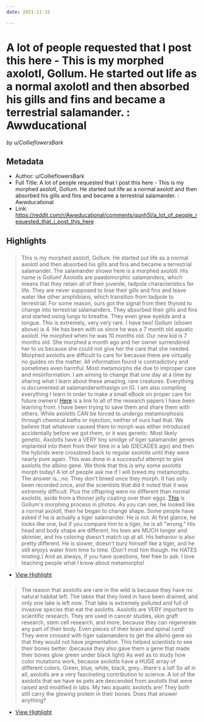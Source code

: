 ```yaml
---
date: 2021-11-15

---
```

# A lot of people requested that I post this here - This is my morphed axolotl, Gollum. He started out life as a normal axolotl and then absorbed his gills and fins and became a terrestrial salamander. : Awwducational
<cite>by u/CollieflowersBark</cite>

## Metadata
- Author: u/CollieflowersBark
- Full Title: A lot of people requested that I post this here - This is my morphed axolotl, Gollum. He started out life as a normal axolotl and then absorbed his gills and fins and became a terrestrial salamander. : Awwducational
- Link: https://reddit.com/r/Awwducational/comments/qunh5l/a_lot_of_people_requested_that_i_post_this_here

## Highlights

###  

> This is my morphed axolotl, Gollum. He started out life as a normal axolotl and then absorbed his gills and fins and became a terrestrial salamander.
> The salamander shown here is a morphed axolotl. His name is Gollum! Axolotls are paedomorphic salamanders, which means that they retain all of their juvenile, tadpole characteristics for life. They are never supposed to lose their gills and fins and leave water like other amphibians, which transition from tadpole to terrestrial.
> For some reason, ours got the signal from their thyroid to change into terrestrial salamanders. They absorbed their gills and fins and started using lungs to breathe. They even grew eyelids and a tongue. This is extremely, very very rare.
> I have two! Gollum (shown above) is 4. He has been with us since he was a 7 month old aquatic axolotl. He morphed when he was 10 months old.
> Our new kid is 7 months old. She morphed a month ago and her owner surrendered her to us because she could not give her the care that she needed.
> Morphed axolotls are difficult to care for because there are virtually no guides on the matter. All information found is contradictory and sometimes even harmful. Most metamorphs die due to improper care and misinformation. I am aiming to change that one day at a time by sharing what I learn about these amazing, rare creatures.
> Everything is documented at salamanderwithasign on IG. I am also compiling everything I learn in order to make a small eBook on proper care for future owners!
> [Here](https://linktr.ee/Salamanderwithasign) is a link to all of the research papers I have been learning from. I have been trying to save them and share them with others.
> While axolotls CAN be forced to undergo metamorphosis through chemical baths or injection, neither of ours had that. We believe that whatever caused them to morph was either introduced accidentally before we got them, or it was genetic. Most likely genetic.
> Axolotls have a VERY tiny smidge of tiger salamander genes implanted into them from their time in a lab (DECADES ago) and then the hybrids were crossbred back to regular axolotls until they were nearly pure again. This was done in a successful attempt to give axolotls the albino gene. We think that this is why some axolotls morph today!
> A lot of people ask me if I will breed my metamorphs. The answer is...no. They don't breed once they morph. It has only been recorded once, and the scientists that did it noted that it was extremely difficult. Plus the offspring were no different than normal axolotls, aside from a thinner jelly coating over their eggs.
> [This](https://imgur.com/gallery/zXokkk6)
> is Gollum's morphing process in photos. As you can see, he looked like a normal axolotl, then he began to change shape.
> Some people have asked if he is actually a tiger salamander. He is not. At first glance, he looks like one, but if you compare him to a tiger, he is all "wrong." His head and body shape are different, his toes are MUCH longer and skinnier, and his coloring doesn't match up at all.
> His behavior is also pretty different. He is slower, doesn't bury himself like a tiger, and he still enjoys water from time to time. (Don't mist him though. He HATES misting.)
> And as always, if you have questions, feel free to ask. I love teaching people what I know about metamorphs!

 * [View Highlight](https://reddit.com/r/Awwducational/comments/qunh5l/a_lot_of_people_requested_that_i_post_this_here?__readwiseLocation=0%2F1%2F0%2F4%2F4%2F1%2F0%2F0%2F0%2F0%2F0%2F0%2F0%2F4%2F1%2F0%2F2%2F1%2F0%2F0%2F0%2F3%2F1%2F0%2F3%3A0%2C0%2F14%2F0%2F4%2F4%2F1%2F0%2F0%2F0%2F0%2F0%2F0%2F0%2F4%2F1%2F0%2F2%2F1%2F0%2F0%2F0%2F3%2F1%2F0%2F3%3A108#:~:text=The%20salamander%20shown%20here%20is%2Cwhat%20I%20know%20about%20metamorphs!)

###  

> The reason that axolotls are rare in the wild is because they have no natural habitat left. The lakes that they lived in have been drained, and only one lake is left now. That lake is extremely polluted and full of invasive species that eat the axolotls.
> Axolotls are VERY important to scientific research. They are used in cancer studies, skin graft research, stem cell research, and more, because they can regenerate any part of their body. Even pieces of their brain and spinal cord!
> They were crossed with tiger salamanders to get the albino gene so that they would not have pigmentation. This helped scientists to see their bones better. (because they also gave them a gene that made their bones glow green under black light) As well as to study how color mutations work, because axolotls have a HUGE array of different colors. Green, blue, white, black, grey...there's a lot! So all in all, axolotls are a very fascinating contribution to science.
> A lot of the axolotls that we have as pets are descended from axolotls that were raised and modified in labs. My two aquatic axolotls are! They both still carry the glowing protein in their bones.
> Does that answer anything?

 * [View Highlight](https://reddit.com/r/Awwducational/comments/qunh5l/a_lot_of_people_requested_that_i_post_this_here?__readwiseLocation=0%2F0%2F0%2F4%2F3%2F1%2F0%2F0%2F0%2F14%2F0%2F0%2F0%2F4%2F1%2F0%2F2%2F1%2F0%2F0%2F0%2F3%2F1%2F0%2F3%3A0%2C0%2F4%2F0%2F4%2F3%2F1%2F0%2F0%2F0%2F14%2F0%2F0%2F0%2F4%2F1%2F0%2F2%2F1%2F0%2F0%2F0%2F3%2F1%2F0%2F3%3A26#:~:text=The%20reason%20that%20axolotls%20are%2Ctheir%20bones.Does%20that%20answer%20anything%3F)
